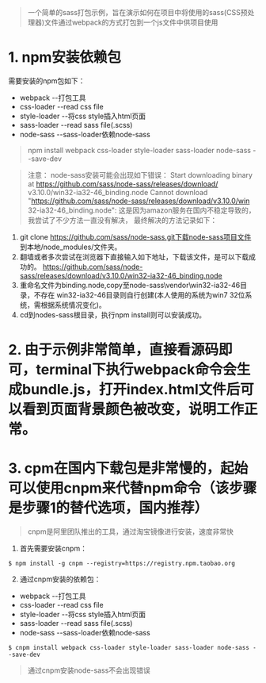> 一个简单的sass打包示例，旨在演示如何在项目中将使用的sass(CSS预处理器)文件通过webpack的方式打包到一个js文件中供项目使用

# 1. npm安装依赖包
需要安装的npm包如下：
* webpack --打包工具
* css-loader --read css file
* style-loader --将css style插入html页面
* sass-loader --read sass file(.scss)
* node-sass --sass-loader依赖node-sass    
> npm install webpack css-loader style-loader sass-loader node-sass --save-dev   


> 注意：
node-sass安装可能会出现如下错误：
Start downloading binary at https://github.com/sass/node-sass/releases/download/ v3.10.0/win32-ia32-46_binding.node
Cannot download "https://github.com/sass/node-sass/releases/download/v3.10.0/win
32-ia32-46_binding.node":
这是因为amazon服务在国内不稳定导致的，我尝试了不少方法一直没有解决，
最终解决的方法记录如下：
1. git clone https://github.com/sass/node-sass.git下载node-sass项目文件
到本地/node_modules/文件夹。
2. 翻墙或者多次尝试在浏览器下直接输入如下地址，下载该文件，是可以下载成功的。 https://github.com/sass/node-sass/releases/download/v3.10.0/win32-ia32-46_binding.node
3. 重命名文件为binding.node,copy至node-sass\vendor\win32-ia32-46目录，不存在
win32-ia32-46目录则自行创建(本人使用的系统为win7 32位系统，需根据系统情况变化)。
4. cd到nodes-sass根目录，执行npm install则可以安装成功。

# 2. 由于示例非常简单，直接看源码即可，terminal下执行webpack命令会生成bundle.js，打开index.html文件后可以看到页面背景颜色被改变，说明工作正常。

# 3. cpm在国内下载包是非常慢的，起始可以使用cnpm来代替npm命令（该步骤是步骤1的替代选项，国内推荐）  

> cnpm是阿里团队推出的工具，通过淘宝镜像进行安装，速度非常快

1. 首先需要安装cnpm：
``` 
$ npm install -g cnpm --registry=https://registry.npm.taobao.org
```
2. 通过cnpm安装的依赖包：
* webpack --打包工具
* css-loader --read css file
* style-loader --将css style插入html页面
* sass-loader --read sass file(.scss)
* node-sass --sass-loader依赖node-sass    
``` 
$ cnpm install webpack css-loader style-loader sass-loader node-sass --save-dev
```
> 通过cnpm安装node-sass不会出现错误
